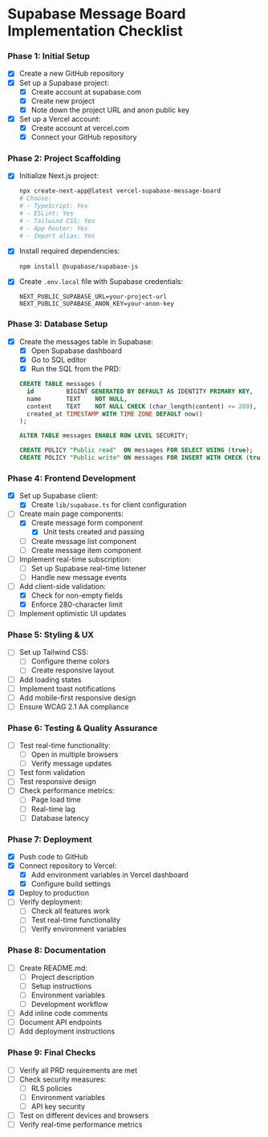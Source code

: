# Supabase Message Board Implementation Checklist

### Phase 1: Initial Setup
- [x] Create a new GitHub repository
- [x] Set up a Supabase project:
  - [x] Create account at supabase.com
  - [x] Create new project
  - [x] Note down the project URL and anon public key
- [x] Set up a Vercel account:
  - [x] Create account at vercel.com
  - [x] Connect your GitHub repository

### Phase 2: Project Scaffolding
- [x] Initialize Next.js project:
  ```bash
  npx create-next-app@latest vercel-supabase-message-board
  # Choose:
  # - TypeScript: Yes
  # - ESLint: Yes
  # - Tailwind CSS: Yes
  # - App Router: Yes
  # - Import alias: Yes
  ```
- [x] Install required dependencies:
  ```bash
  npm install @supabase/supabase-js
  ```
- [x] Create `.env.local` file with Supabase credentials:
  ```
  NEXT_PUBLIC_SUPABASE_URL=your-project-url
  NEXT_PUBLIC_SUPABASE_ANON_KEY=your-anon-key
  ```

### Phase 3: Database Setup
- [x] Create the messages table in Supabase:
  - [x] Open Supabase dashboard
  - [x] Go to SQL editor
  - [x] Run the SQL from the PRD:
  ```sql
  CREATE TABLE messages (
    id         BIGINT GENERATED BY DEFAULT AS IDENTITY PRIMARY KEY,
    name       TEXT    NOT NULL,
    content    TEXT    NOT NULL CHECK (char_length(content) <= 280),
    created_at TIMESTAMP WITH TIME ZONE DEFAULT now()
  );

  ALTER TABLE messages ENABLE ROW LEVEL SECURITY;

  CREATE POLICY "Public read"  ON messages FOR SELECT USING (true);
  CREATE POLICY "Public write" ON messages FOR INSERT WITH CHECK (true);
  ```

### Phase 4: Frontend Development
- [x] Set up Supabase client:
  - [x] Create `lib/supabase.ts` for client configuration
- [ ] Create main page components:
  - [x] Create message form component
    - [x] Unit tests created and passing
  - [ ] Create message list component
  - [ ] Create message item component
- [ ] Implement real-time subscription:
  - [ ] Set up Supabase real-time listener
  - [ ] Handle new message events
- [ ] Add client-side validation:
  - [x] Check for non-empty fields
  - [x] Enforce 280-character limit
- [ ] Implement optimistic UI updates

### Phase 5: Styling & UX
- [ ] Set up Tailwind CSS:
  - [ ] Configure theme colors
  - [ ] Create responsive layout
- [ ] Add loading states
- [ ] Implement toast notifications
- [ ] Add mobile-first responsive design
- [ ] Ensure WCAG 2.1 AA compliance

### Phase 6: Testing & Quality Assurance
- [ ] Test real-time functionality:
  - [ ] Open in multiple browsers
  - [ ] Verify message updates
- [ ] Test form validation
- [ ] Test responsive design
- [ ] Check performance metrics:
  - [ ] Page load time
  - [ ] Real-time lag
  - [ ] Database latency

### Phase 7: Deployment
- [x] Push code to GitHub
- [x] Connect repository to Vercel:
  - [x] Add environment variables in Vercel dashboard
  - [x] Configure build settings
- [x] Deploy to production
- [ ] Verify deployment:
  - [ ] Check all features work
  - [ ] Test real-time functionality
  - [ ] Verify environment variables

### Phase 8: Documentation
- [ ] Create README.md:
  - [ ] Project description
  - [ ] Setup instructions
  - [ ] Environment variables
  - [ ] Development workflow
- [ ] Add inline code comments
- [ ] Document API endpoints
- [ ] Add deployment instructions

### Phase 9: Final Checks
- [ ] Verify all PRD requirements are met
- [ ] Check security measures:
  - [ ] RLS policies
  - [ ] Environment variables
  - [ ] API key security
- [ ] Test on different devices and browsers
- [ ] Verify real-time performance metrics 